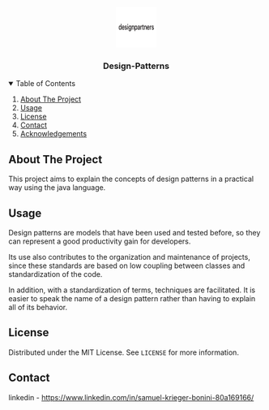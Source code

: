 <!--
*** Thanks for checking out the Best-README-Template. If you have a suggestion
*** that would make this better, please fork the repo and create a pull request
*** or simply open an issue with the tag "enhancement".
*** Thanks again! Now go create something AMAZING! :D
-->





<!-- PROJECT LOGO -->
<br />
<p align="center">
  <a href="https://github.com/samuelkrieger/Design-Patterns">
    <img src="images/logo.png" alt="Logo" width="80" height="80">
  </a>

  <h3 align="center">Design-Patterns</h3>


</p>



<!-- TABLE OF CONTENTS -->
<details open="open">
  <summary>Table of Contents</summary>
  <ol>
    <li>
      <a href="#about-the-project">About The Project</a>
    <li><a href="#usage">Usage</a></li>
    <li><a href="#license">License</a></li>
    <li><a href="#contact">Contact</a></li>
    <li><a href="#acknowledgements">Acknowledgements</a></li>
  </ol>
</details>



<!-- ABOUT THE PROJECT -->
## About The Project



This project aims to explain the concepts of design patterns in a practical way using the java language.


<!-- USAGE EXAMPLES -->
## Usage

Design patterns are models that have been used and tested before, so they can represent a good productivity gain for developers.

Its use also contributes to the organization and maintenance of projects, since these standards are based on low coupling between classes and standardization of the code.

In addition, with a standardization of terms, techniques are facilitated. It is easier to speak the name of a design pattern rather than having to explain all of its behavior.



<!-- LICENSE -->
## License

Distributed under the MIT License. See `LICENSE` for more information.



<!-- CONTACT -->
## Contact

linkedin - https://www.linkedin.com/in/samuel-krieger-bonini-80a169166/




